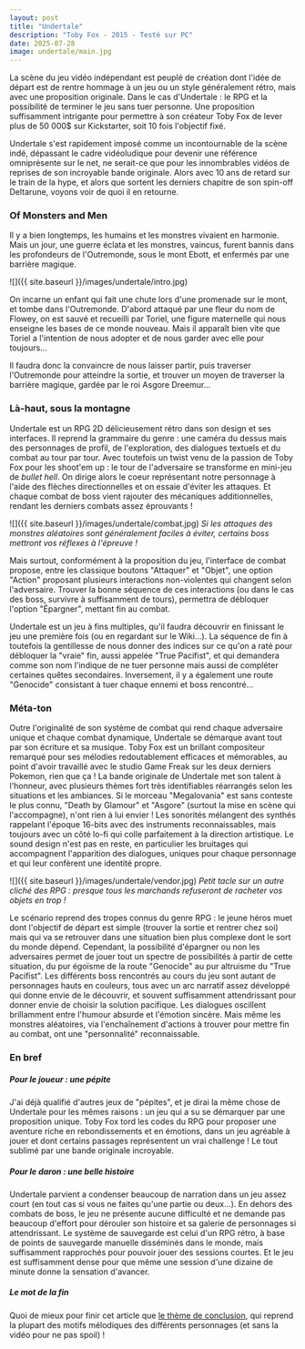 ```yaml
---
layout: post
title: "Undertale"
description: "Toby Fox - 2015 - Testé sur PC"
date: 2025-07-28
image: undertale/main.jpg
---
```


La scène du jeu vidéo indépendant est peuplé de création dont l'idée de départ est de rentre hommage à un jeu ou un style généralement rétro, mais avec une proposition originale. Dans le cas d'Undertale : le RPG et la possibilité de terminer le jeu sans tuer personne. Une proposition suffisamment intrigante pour permettre à son créateur Toby Fox de lever plus de 50 000$ sur Kickstarter, soit 10 fois l'objectif fixé.

Undertale s'est rapidement imposé comme un incontournable de la scène indé, dépassant le cadre vidéoludique pour devenir une référence omniprésente sur le net, ne serait-ce que pour les innombrables vidéos de reprises de son incroyable bande originale. Alors avec 10 ans de retard sur le train de la hype, et alors que sortent les derniers chapitre de son spin-off Deltarune, voyons voir de quoi il en retourne.

### Of Monsters and Men

Il y a bien longtemps, les humains et les monstres vivaient en harmonie. Mais un jour, une guerre éclata et les monstres, vaincus, furent bannis dans les profondeurs de l'Outremonde, sous le mont Ebott, et enfermés par une barrière magique. 

![]({{ site.baseurl }}/images/undertale/intro.jpg)

On incarne un enfant qui fait une chute lors d'une promenade sur le mont, et tombe dans l'Outremonde. D'abord attaqué par une fleur du nom de Flowey, on est sauvé et recueilli par Toriel, une figure maternelle qui nous enseigne les bases de ce monde nouveau. Mais il apparaît bien vite que Toriel a l'intention de nous adopter et de nous garder avec elle pour toujours...

Il faudra donc la convaincre de nous laisser partir, puis traverser l'Outremonde pour atteindre la sortie, et trouver un moyen de traverser la barrière magique, gardée par le roi Asgore Dreemur...

### Là-haut, sous la montagne

Undertale est un RPG 2D délicieusement rétro dans son design et ses interfaces. Il reprend la grammaire du genre : une caméra du dessus mais des personnages de profil, de l'exploration, des dialogues textuels et du combat au tour par tour. Avec toutefois un twist venu de la passion de Toby Fox pour les shoot'em up : le tour de l'adversaire se transforme en mini-jeu de *bullet hell*. On dirige alors le coeur représentant notre personnage à l'aide des flèches directionnelles et on essaie d'éviter les attaques. Et chaque combat de boss vient rajouter des mécaniques additionnelles, rendant les derniers combats assez éprouvants !

![]({{ site.baseurl }}/images/undertale/combat.jpg)
*Si les attaques des monstres aléatoires sont généralement faciles à éviter, certains boss mettront vos réflexes à l'épreuve !*

Mais surtout, conformément à la proposition du jeu, l'interface de combat propose, entre les classique boutons "Attaquer" et "Objet", une option "Action" proposant plusieurs interactions non-violentes qui changent selon l'adversaire. Trouver la bonne séquence de ces interactions (ou dans le cas des boss, survivre à suffisamment de tours), permettra de débloquer l'option "Épargner", mettant fin au combat. 

Undertale est un jeu à fins multiples, qu'il faudra découvrir en finissant le jeu une première fois (ou en regardant sur le Wiki...). La séquence de fin à toutefois la gentillesse de nous donner des indices sur ce qu'on a raté pour débloquer la "vraie" fin, aussi appelée "True Pacifist", et qui demandera comme son nom l'indique de ne tuer personne mais aussi de compléter certaines quêtes secondaires. Inversement, il y a également une route "Genocide" consistant à tuer chaque ennemi et boss rencontré...

### Méta-ton

Outre l'originalité de son système de combat qui rend chaque adversaire unique et chaque combat dynamique, Undertale se démarque avant tout par son écriture et sa musique. Toby Fox est un brillant compositeur remarqué pour ses mélodies redoutablement efficaces et mémorables, au point d'avoir travaillé avec le studio Game Freak sur les deux derniers Pokemon, rien que ça ! La bande originale de Undertale met son talent à l'honneur, avec plusieurs thèmes fort très identifiables réarrangés selon les situations et les ambiances. Si le morceau "Megalovania" est sans conteste le plus connu, "Death by Glamour" et "Asgore" (surtout la mise en scène qui l'accompagne), n'ont rien à lui envier ! Les sonorités mélangent des synthés rappelant l'époque 16-bits avec des instruments reconnaissables, mais toujours avec un côté lo-fi qui colle parfaitement à la direction artistique. Le sound design n'est pas en reste, en particulier les bruitages qui accompagnent l'apparition des dialogues, uniques pour chaque personnage et qui leur confèrent une identité propre.

![]({{ site.baseurl }}/images/undertale/vendor.jpg)
*Petit tacle sur un autre cliché des RPG : presque tous les marchands refuseront de racheter vos objets en trop !*

Le scénario reprend des tropes connus du genre RPG : le jeune héros muet dont l'objectif de départ est simple (trouver la sortie et rentrer chez soi) mais qui va se retrouver dans une situation bien plus complexe dont le sort du monde dépend. Cependant, la possibilité d'épargner ou non les adversaires permet de jouer tout un spectre de possibilités à partir de cette situation, du pur égoïsme de la route "Genocide" au pur altruisme du "True Pacifist". Les différents boss rencontrés au cours du jeu sont autant de personnages hauts en couleurs, tous avec un arc narratif assez développé qui donne envie de le découvrir, et souvent suffisamment attendrissant pour donner envie de choisir la solution pacifique. Les dialogues oscillent brillamment entre l'humour absurde et l'émotion sincère. Mais même les monstres aléatoires, via l'enchaînement d'actions à trouver pour mettre fin au combat, ont une "personnalité" reconnaissable.

### En bref

##### Pour le joueur : une pépite

J'ai déjà qualifié d'autres jeux de "pépites", et je dirai la même chose de Undertale pour les mêmes raisons : un jeu qui a su se démarquer par une proposition unique. Toby Fox tord les codes du RPG pour proposer une aventure riche en rebondissements et en émotions, dans un jeu agréable à jouer et dont certains passages représentent un vrai challenge ! Le tout sublimé par une bande originale incroyable.

##### Pour le daron : une belle histoire

Undertale parvient a condenser beaucoup de narration dans un jeu assez court (en tout cas si vous ne faites qu'une partie ou deux...). En dehors des combats de boss, le jeu ne présente aucune difficulté et ne demande pas beaucoup d'effort pour dérouler son histoire et sa galerie de personnages si attendrissant. Le système de sauvegarde est celui d'un RPG rétro, à base de points de sauvegarde manuelle disséminés dans le monde, mais suffisamment rapprochés pour pouvoir jouer des sessions courtes. Et le jeu est suffisamment dense pour que même une session d'une dizaine de minute donne la sensation d'avancer.

##### Le mot de la fin

Quoi de mieux pour finir cet article que [le thème de conclusion](https://www.youtube.com/watch?v=uxmzr8pNGDU&list=PLLEnFvcx6ZhiQEcXf1MXd_TF0Hu1f9QDV&index=95), qui reprend la plupart des motifs mélodiques des différents personnages (et sans la vidéo pour ne pas spoil) !